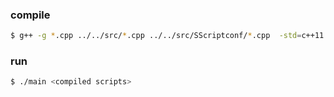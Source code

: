### compile
```bash
$ g++ -g *.cpp ../../src/*.cpp ../../src/SScriptconf/*.cpp  -std=c++11 -I ../../src -I ../../src/SScriptconf -o main
```

### run
```bash
$ ./main <compiled scripts>
```
